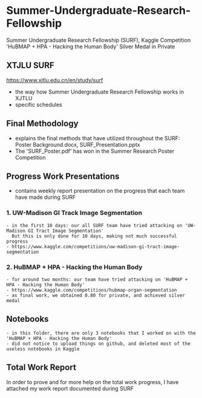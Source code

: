 # Summer-Undergraduate-Research-Fellowship
Summer Undergraduate Research Fellowship (SURF), Kaggle Competition 'HuBMAP + HPA - Hacking the Human Body' Silver Medal in Private

## XTJLU SURF
https://www.xjtlu.edu.cn/en/study/surf
- the way how Summer Undergraduate Research Fellowship works in XJTLU
- specific schedules

## Final Methodology
- explains the final methods that have utilized throughout the SURF: Poster Background.docx, SURF_Presentation.pptx
- The 'SURF_Poster.pdf' has won in the Summer Research Poster Competition

## Progress Work Presentations
- contains weekly report presentation on the progress that each team have made during SURF
### 1. UW-Madison GI Track Image Segmentation
    - in the first 10 days: our all SURF team have tried attacking on 'UW-Madison GI Tract Image Segmentation'
      But this is only done for 10 days, making not much successful progress
    - https://www.kaggle.com/competitions/uw-madison-gi-tract-image-segmentation
### 2. HuBMAP + HPA - Hacking the Human Body
    - for around two months: our team have tried attacking on 'HuBMAP + HPA - Hacking the Human Body'
    - https://www.kaggle.com/competitions/hubmap-organ-segmentation
    - as final work, we obtained 0.80 for private, and achieved silver medal
## Notebooks
    - in this folder, there are only 3 notebooks that I worked on with the 'HuBMAP + HPA - Hacking the Human Body'
    - did not notice to upload things on github, and deleted most of the useless notebooks in Kaggle

## Total Work Report
In order to prove and for more help on the total work progress, I have attached my work report documented during SURF
